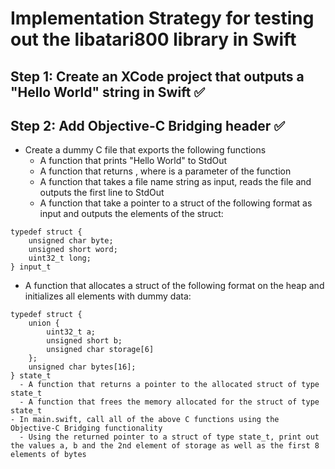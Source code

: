 
# Implementation Strategy for testing out the libatari800 library in Swift

## Step 1: Create an XCode project that outputs a "Hello World" string in Swift ✅

## Step 2: Add Objective-C Bridging header ✅
- Create a dummy C file that exports the following functions
  - A function that prints "Hello World" to StdOut
  - A function that returns <n>, where <n> is a parameter of the function
  - A function that takes a file name string as input, reads the file and outputs the first line to StdOut
  - A function that take a pointer to a struct of the following format as input and outputs the elements of the struct:
```
typedef struct {
    unsigned char byte;
    unsigned short word;
    uint32_t long;
} input_t
``` 
  - A function that allocates a struct of the following format on the heap and initializes all elements with dummy data:
```
typedef struct {
    union {
        uint32_t a;
        unsigned short b;
        unsigned char storage[6]
    };
    unsigned char bytes[16];
} state_t
  - A function that returns a pointer to the allocated struct of type state_t
  - A function that frees the memory allocated for the struct of type state_t
- In main.swift, call all of the above C functions using the Objective-C Bridging functionality
  - Using the returned pointer to a struct of type state_t, print out the values a, b and the 2nd element of storage as well as the first 8 elements of bytes

